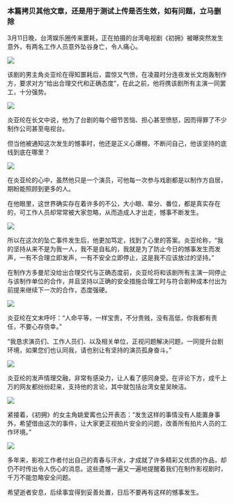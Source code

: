 ###  本篇拷贝其他文章，还是用于测试上传是否生效，如有问题，立马删除
3月11日晚，台湾娱乐圈传来噩耗，正在拍摄的台湾电视剧《初拥》被曝突然发生意外，有两名工作人员意外坠谷身亡，令人痛心。

![](https://gitee.com/cjyzwg/img/raw/master/202203122234773.png)

该剧的男主角炎亚纶在得知噩耗后，震惊又气愤，在凌晨时分连夜发长文炮轰制作方，要求对方“给出合理交代和正确态度”，在此之前，他将携该剧所有主演一同罢工，十分强势。

![](https://gitee.com/cjyzwg/img/raw/master/202203122242111.png)



炎亚纶在长文中说，他为了台剧的每个细节苦恼、担心甚至愤怒，因而得罪了不少制作公司甚至电视台。  

但当他被通知这次发生的憾事时，他还是正义心爆棚，不断问自己，他该坚持的底线到底在哪里？

![](https://gitee.com/cjyzwg/img/raw/master/202203122253210.png)




在炎亚纶的心中，虽然他只是一个演员，可他每一次参与戏剧都是以制作方自居，期盼能照顾到更多的人。

在他眼里，这世界确实存在着许多的不公，大小眼、辈分、番位，都是真实存在的，可工作人员却常常被大家忽略，从而造成人才出走，憾事不断发生。

![](https://gitee.com/cjyzwg/img/raw/master/202203122237869.png)

所以在这次的坠亡事件发生后，他更加笃定，找到了心里的答案。炎亚纶称，“我的坚持从来不是为我一人，我不是自私的，我就是为了防止今日的憾事发生而发声，一有不合理立即发声，一有不安全立即停止，这是我不应该放过的坚持。”

在制作方多曼尼没给出合理交代与正确态度前，炎亚纶将和该剧所有主演一同停止与该制作单位的合作，并且坚持以正确的安全措施合理工时与符合剧种成本付出为前提来继续下一次的合作，态度强硬。

![](https://gitee.com/cjyzwg/img/raw/master/202203122237440.png)


炎亚纶在文末呼吁：“人命平等，一样宝贵，不分贵贱，没有高低，你我都有责任，不要心存侥幸。”

“我恳求演员们、工作人员们、以及相关单位，正视问题解决问题，一同提升台剧环境，如果您们也认同我，请也别让有坚持的演员孤身奋斗。”

![](https://gitee.com/cjyzwg/img/raw/master/202203122238581.png)

炎亚纶的发声情理交融，非常有感染力，让人看了感同身受。在评论下方，成千上万的网友都纷纷赶来，支持他的言论，其中就包括台湾女星吴映洁。

![](https://gitee.com/cjyzwg/img/raw/master/202203122239038.png)

紧接着，《初拥》的女主角姚爱寗也公开表态：“发生这样的事情没有人能置身事外，希望借由这次的事件，让大家更正视拍片安全的问题，改善所有拍片人员的工作环境。”

![](https://gitee.com/cjyzwg/img/raw/master/202203122244210.png)

多年来，影视工作者付出自己的青春与汗水，才成就了许多精彩又优质的作品，却仍不时传出令人伤心的消息。这些遗憾一遍又一遍地提醒着我们在制作影视剧时，千万不能忽略安全问题。

希望逝者安息，后续事宜得到妥善处置，日后不要再有这样的憾事发生。